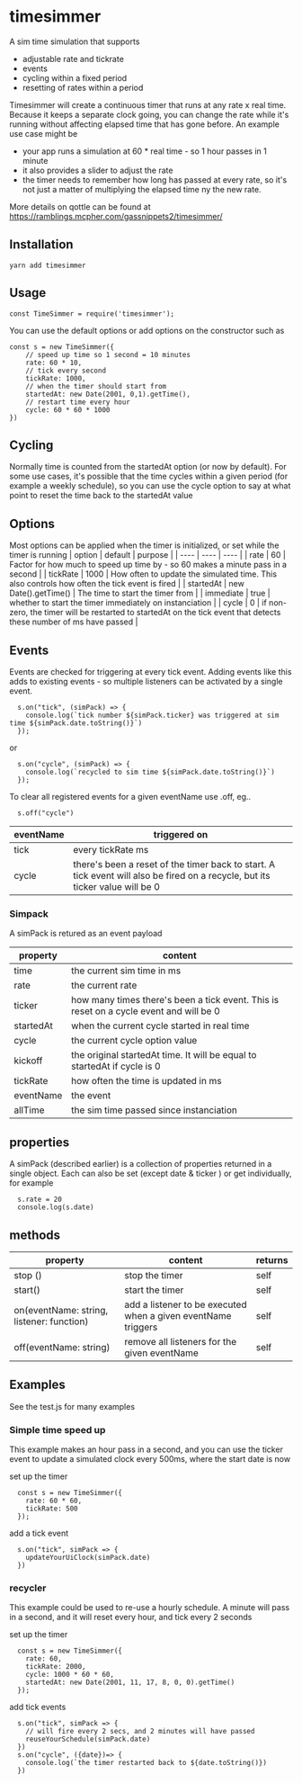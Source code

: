 # timesimmer

A sim time simulation that supports
- adjustable rate and tickrate
- events
- cycling within a fixed period
- resetting of rates within a period

Timesimmer will create a continuous timer that runs at any rate x real time. Because it keeps a separate clock going, you can change the rate while it's running without affecting elapsed time that has gone before. An example use case might be
- your app runs a simulation at 60 * real time - so 1 hour passes in 1 minute
- it also provides a slider to adjust the rate
- the timer needs to remember how long has passed at every rate, so it's not just a matter of multiplying the elapsed time ny the new rate.



More details on qottle can be found at https://ramblings.mcpher.com/gassnippets2/timesimmer/

## Installation

````
yarn add timesimmer
````

## Usage

````
const TimeSimmer = require('timesimmer');

````
You can use the default options or add options on the constructor such as 
````
const s = new TimeSimmer({
    // speed up time so 1 second = 10 minutes
    rate: 60 * 10,
    // tick every second
    tickRate: 1000,
    // when the timer should start from
    startedAt: new Date(2001, 0,1).getTime(),
    // restart time every hour
    cycle: 60 * 60 * 1000
})
````

## Cycling

Normally time is counted from the startedAt option (or now by default). For some use cases, it's possible that the time cycles within a given period (for example a weekly schedule), so you can use the cycle option to say at what point to reset the time back to the startedAt value


## Options
Most options can be applied when the timer is initialized, or set while the timer is running
| option | default | purpose |
| ---- | ---- | ---- |
| rate | 60  | Factor for how much to speed up time by - so 60 makes a minute pass in a second |
| tickRate | 1000 | How often to update the simulated time. This also controls how often the tick event is fired |
| startedAt | new Date().getTime() | The time to start the timer from |
| immediate | true | whether to start the timer immediately on instanciation |
| cycle | 0 | if non-zero, the timer will be restarted to startedAt on the tick event that detects these number of ms have passed |


## Events

Events are checked for triggering at every tick event. Adding events like this adds to existing events - so multiple listeners can be activated by a single event. 
````
  s.on("tick", (simPack) => {
    console.log(`tick number ${simPack.ticker} was triggered at sim time ${simPack.date.toString()}`)
  });
````
or 
````
  s.on("cycle", (simPack) => {
    console.log(`recycled to sim time ${simPack.date.toString()}`)
  });
````
To clear all registered events for a given eventName use .off, eg..
````
  s.off("cycle")
````

| eventName | triggered on |
| ---- |  ---- |
| tick | every tickRate ms |
| cycle | there's been a reset of the timer back to start. A tick event will also be fired on a recycle, but its ticker value will be 0 |


### Simpack

A simPack is retured as an event payload

| property | content |
| ---- |  ---- |
| time | the current sim time in ms |
| rate | the current rate |
| ticker | how many times there's been a tick event. This is reset on a cycle event and will be 0|
| startedAt | when the current cycle started in real time |
| cycle | the current cycle option value |
| kickoff | the original startedAt time. It will be equal to startedAt if cycle is 0 |
| tickRate | how often the time is updated in ms |
| eventName | the event |
| allTime | the sim time passed since instanciation |

## properties
A simPack (described earlier) is a collection of properties returned in a single object. Each can also be set (except date & ticker ) or get individually, for example
````
  s.rate = 20
  console.log(s.date)
````

## methods


| property | content | returns |
| ---- |  ---- | ---- |
| stop () | stop the timer| self |
| start() | start the timer| self |
| on(eventName: string, listener: function) | add a listener to be executed when a given eventName triggers| self |
| off(eventName: string) | remove all listeners for the given eventName | self |


## Examples 

See the test.js for many examples 


### Simple time speed up

This example makes an hour pass in a second, and you can use the ticker event to update a simulated clock every 500ms, where the start date is now

set up the timer
````
  const s = new TimeSimmer({
    rate: 60 * 60,
    tickRate: 500
  });
````
add a tick event
````
  s.on("tick", simPack => {
    updateYourUiClock(simPack.date)
  })
````


### recycler

This example could be used to re-use a hourly schedule. A minute will pass in a second, and it will reset every hour, and tick every 2 seconds

set up the timer
````
  const s = new TimeSimmer({
    rate: 60,
    tickRate: 2000,
    cycle: 1000 * 60 * 60,
    startedAt: new Date(2001, 11, 17, 8, 0, 0).getTime()
  });
````
add tick events
````
  s.on("tick", simPack => {
    // will fire every 2 secs, and 2 minutes will have passed
    reuseYourSchedule(simPack.date)
  })
  s.on("cycle", ({date})=> {
    console.log(`the timer restarted back to ${date.toString()})
  })
````

